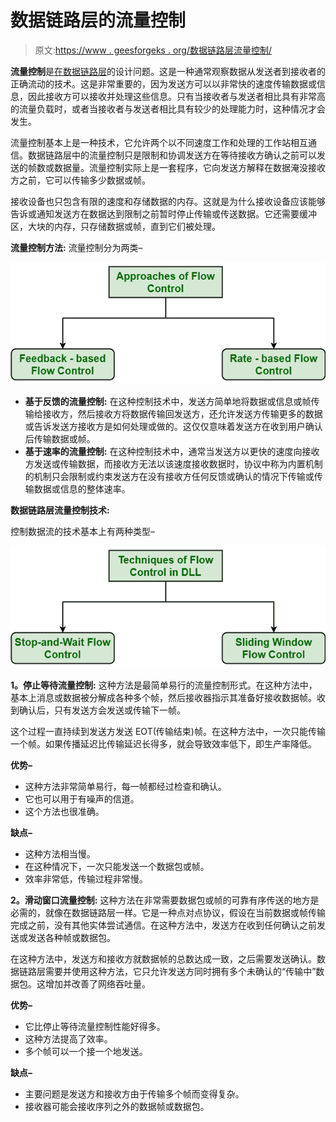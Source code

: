 # 数据链路层的流量控制

> 原文:[https://www . geesforgeks . org/数据链路层流量控制/](https://www.geeksforgeeks.org/flow-control-in-data-link-layer/)

**流量控制**是[在数据链路层](https://www.geeksforgeeks.org/design-issues-in-data-link-layer/)的设计问题。这是一种通常观察数据从发送者到接收者的正确流动的技术。这是非常重要的，因为发送方可以以非常快的速度传输数据或信息，因此接收方可以接收并处理这些信息。只有当接收者与发送者相比具有非常高的流量负载时，或者当接收者与发送者相比具有较少的处理能力时，这种情况才会发生。

流量控制基本上是一种技术，它允许两个以不同速度工作和处理的工作站相互通信。数据链路层中的流量控制只是限制和协调发送方在等待接收方确认之前可以发送的帧数或数据量。流量控制实际上是一套程序，它向发送方解释在数据淹没接收方之前，它可以传输多少数据或帧。

接收设备也只包含有限的速度和存储数据的内存。这就是为什么接收设备应该能够告诉或通知发送方在数据达到限制之前暂时停止传输或传送数据。它还需要缓冲区，大块的内存，只存储数据或帧，直到它们被处理。

**流量控制方法:**
流量控制分为两类–

[![](img/bc6f28c374963e6e3fcbc269f73b3a10.png)](https://media.geeksforgeeks.org/wp-content/uploads/20200722131021/ghg.png)

*   **基于反馈的流量控制:**
    在这种控制技术中，发送方简单地将数据或信息或帧传输给接收方，然后接收方将数据传输回发送方，还允许发送方传输更多的数据或告诉发送方接收方是如何处理或做的。这仅仅意味着发送方在收到用户确认后传输数据或帧。
*   **基于速率的流量控制:**
    在这种控制技术中，通常当发送方以更快的速度向接收方发送或传输数据，而接收方无法以该速度接收数据时，协议中称为内置机制的机制只会限制或约束发送方在没有接收方任何反馈或确认的情况下传输或传输数据或信息的整体速率。

**数据链路层流量控制技术:**

控制数据流的技术基本上有两种类型–

[![](img/1daba5f34b61d99bd88a5cf762dedc9e.png)](https://media.geeksforgeeks.org/wp-content/uploads/20200722131044/ghg1.png)

**1。停止等待流量控制:**
这种方法是最简单易行的流量控制形式。在这种方法中，基本上消息或数据被分解成各种多个帧，然后接收器指示其准备好接收数据帧。收到确认后，只有发送方会发送或传输下一帧。

这个过程一直持续到发送方发送 EOT(传输结束)帧。在这种方法中，一次只能传输一个帧。如果传播延迟比传输延迟长得多，就会导致效率低下，即生产率降低。

**优势–**

*   这种方法非常简单易行，每一帧都经过检查和确认。
*   它也可以用于有噪声的信道。
*   这个方法也很准确。

**缺点–**

*   这种方法相当慢。
*   在这种情况下，一次只能发送一个数据包或帧。
*   效率非常低，传输过程非常慢。

**2。滑动窗口流量控制:**
这种方法在非常需要数据包或帧的可靠有序传送的地方是必需的，就像在数据链路层一样。它是一种点对点协议，假设在当前数据或帧传输完成之前，没有其他实体尝试通信。在这种方法中，发送方在收到任何确认之前发送或发送各种帧或数据包。

在这种方法中，发送方和接收方就数据帧的总数达成一致，之后需要发送确认。数据链路层需要并使用这种方法，它只允许发送方同时拥有多个未确认的“传输中”数据包。这增加并改善了网络吞吐量。

**优势–**

*   它比停止等待流量控制性能好得多。
*   这种方法提高了效率。
*   多个帧可以一个接一个地发送。

**缺点–**

*   主要问题是发送方和接收方由于传输多个帧而变得复杂。
*   接收器可能会接收序列之外的数据帧或数据包。